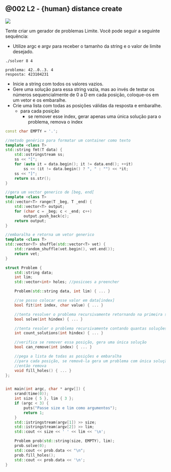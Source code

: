 ## @002 L2 - {human} distance create

![](https://raw.githubusercontent.com/qxcodeed/arcade/master/base/002/cover.jpg)

Tente criar um gerador de problemas Limite. Você pode seguir a seguinte sequência:

- Utilize argc e argv para receber o tamanho da string e o valor de limite desejado.

```
./solver 8 4

problema: 42..0..3. 4
resposta: 423104231
```
- Inicie a string com todos os valores vazios.
- Gere uma solução para essa string vazia, mas ao invés de testar os números sequencialmente de 0 a D em cada posição, coloque-os em um vetor e os embaralhe.
- Crie uma lista com todas as posições válidas da resposta e embaralhe.
    - para cada posição
        - se remover esse index, gerar apenas uma única solução para o problema, remova o index



<!--FILTER solver.cpp cpp-->
```cpp
const char EMPTY = '.';

//metodo genérico para formatar um container como texto
template <class T>
std::string fmt(T data) {
    std::ostringstream ss;
    ss << "[";
    for (auto it = data.begin(); it != data.end(); ++it)
        ss << (it != data.begin() ? ", " : "") << *it;
    ss << "]";
    return ss.str();
}

//gera um vector generico de [beg, end[
template <class T>
std::vector<T> range(T _beg, T _end) {
    std::vector<T> output;
    for (char c = _beg; c < _end; c++)
        output.push_back(c);
    return output;
}

//embaralha e retorna um vetor generico
template <class T>
std::vector<T> shuffle(std::vector<T> vet) {
    std::random_shuffle(vet.begin(), vet.end());
    return vet;
}

struct Problem {
    std::string data;
    int lim;
    std::vector<int> holes; //posicoes a preencher

    Problem(std::string data, int lim) { ... }

    //se posso colocar esse valor em data[index]
    bool fit(int index, char value) { ... }

    //tenta resolver o problema recursivamente retornando na primeira solução encontrada
    bool solve(int hindex) { ... }

    //tenta resoler o problema recursivamente contando quantas soluções existem
    int count_solutions(int hindex) { ... }

    //verifica se remover essa posição, gera uma única solução
    bool can_remove(int index) { ... }

    //pega a lista de todas as posições e embaralha
    //para cada posição, se removê-la gera um problema com única solução
    //então remova
    void fill_holes() { ... }
};


int main(int argc, char * argv[]) {
    srand(time(0));
    int size { 5 }, lim { 3 };
    if (argc < 3) {
        puts("Passe size e lim como argumentos");
        return 1;
    }
    std::istringstream(argv[1]) >> size;
    std::istringstream(argv[2]) >> lim;
    std::cout << size << ' ' << lim << '\n';

    Problem prob(std::string(size, EMPTY), lim);
    prob.solve(0);
    std::cout << prob.data << "\n";
    prob.fill_holes();
    std::cout << prob.data << '\n';
}
```
<!--FILTER_END-->
